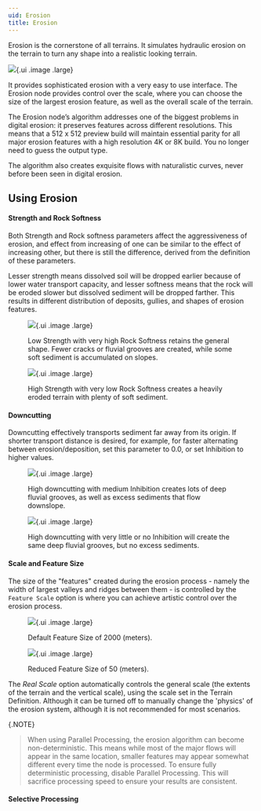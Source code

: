 ```yaml
---
uid: Erosion
title: Erosion
---
```


Erosion is the cornerstone of all terrains. It simulates hydraulic erosion on the terrain to turn any shape into a realistic looking terrain.

![](/images/ref/Erosion/Erosion--Default.webp){.ui .image .large}

It provides sophisticated erosion with a very easy to use interface. The Erosion node provides control over the scale, where you can choose the size of the largest erosion feature, as well as the overall scale of the terrain.

The Erosion node’s algorithm addresses one of the biggest problems in digital erosion: it preserves features across different resolutions. This means that a 512 x 512 preview build will maintain essential parity for all major erosion features with a high resolution 4K or 8K build. You no longer need to guess the output type.

The algorithm also creates exquisite flows with naturalistic curves, never before been seen in digital erosion.

## Using Erosion

#### Strength and Rock Softness
Both Strength and Rock softness parameters affect the aggressiveness of erosion, and effect from increasing of one can be similar to the effect of increasing other, but there is still the difference, derived from the definition of these parameters. 

Lesser strength means dissolved soil will be dropped earlier because of lower water transport capacity, and lesser softness means that the rock will be eroded slower but dissolved sediment will be dropped farther. This results in different distribution of deposits, gullies, and shapes of erosion features.


<figure>

![](/images/ref/Erosion/Erosion--LowStrength-HighSoftness.webp){.ui .image .large}

<figcaption>Low Strength with very high Rock Softness retains the general shape. Fewer cracks or fluvial grooves are created, while some soft sediment is accumulated on slopes.</figcaption>
</figure>

<figure>

![](/images/ref/Erosion/Erosion--HighStrength-LowSoftness.webp){.ui .image .large}

<figcaption>High Strength with very low Rock Softness creates a heavily eroded terrain with plenty of soft sediment.</figcaption>
</figure>

#### Downcutting

Downcutting effectively transports sediment far away from its origin. If shorter transport distance is desired, for example, for faster alternating between erosion/deposition, set this parameter to 0.0, or set Inhibition to higher values.

<figure>

![](/images/ref/Erosion/Erosion--Downcutting.webp){.ui .image .large}

<figcaption>High downcutting with medium Inhibition creates lots of deep fluvial grooves, as well as excess sediments that flow downslope.</figcaption>
</figure>

<figure>

![](/images/ref/Erosion/Erosion--Downcutting-NoInhibition.webp){.ui .image .large}

<figcaption>High downcutting with very little or no Inhibition will create the same deep fluvial grooves, but no excess sediments.</figcaption>
</figure>

#### Scale and Feature Size

The size of the "features" created during the erosion process - namely the width of largest valleys and ridges between them - is controlled by the `Feature Scale` option is where you can achieve artistic control over the erosion process.

<figure>

![](/images/ref/Erosion/Erosion--Default.webp){.ui .image .large}

<figcaption>Default Feature Size of 2000 (meters).</figcaption>
</figure>

<figure>

![](/images/ref/Erosion/Erosion--SmallFeatures.webp){.ui .image .large}

<figcaption>Reduced Feature Size of 50 (meters).</figcaption>
</figure>

The *Real Scale* option automatically controls the general scale (the extents of the terrain and the vertical scale), using the scale set in the Terrain Definition. Although it can be turned off to manually change the 'physics' of the erosion system, although it is not recommended for most scenarios.

{.NOTE} 
> When using Parallel Processing, the erosion algorithm can become non-deterministic. This means while most of the major flows will appear in the same location, smaller features may appear somewhat different every time the node is processed. To ensure fully deterministic processing, disable Parallel Processing. This will sacrifice processing speed to ensure your results are consistent.


#### Selective Processing


